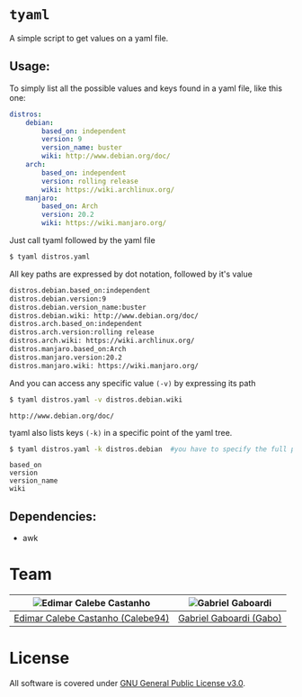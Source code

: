 # `tyaml`

A simple script to get values on a yaml file.

## Usage:
To simply list all the possible values and keys found in a yaml file, like this one:
```yaml
distros:
    debian:
        based_on: independent
        version: 9
        version_name: buster
        wiki: http://www.debian.org/doc/
    arch:
        based_on: independent
        version: rolling release
        wiki: https://wiki.archlinux.org/
    manjaro:
        based_on: Arch
        version: 20.2
        wiki: https://wiki.manjaro.org/
```
Just call tyaml followed by the yaml file
```bash
$ tyaml distros.yaml
```
All key paths are expressed by dot notation, followed by it's value
```bash
distros.debian.based_on:independent
distros.debian.version:9
distros.debian.version_name:buster
distros.debian.wiki: http://www.debian.org/doc/
distros.arch.based_on:independent
distros.arch.version:rolling release
distros.arch.wiki: https://wiki.archlinux.org/
distros.manjaro.based_on:Arch
distros.manjaro.version:20.2
distros.manjaro.wiki: https://wiki.manjaro.org/
```
And you can access any specific value `(-v)` by expressing its path
```bash
$ tyaml distros.yaml -v distros.debian.wiki
```
```
http://www.debian.org/doc/
```

tyaml also lists keys `(-k)` in a specific point of the yaml tree.

```bash
$ tyaml distros.yaml -k distros.debian  #you have to specify the full path
```
```
based_on
version
version_name
wiki
```

## Dependencies:
- awk

# Team

| <img src="https://github.com/Calebe94.png?size=200" alt="Edimar Calebe Castanho"> | <img src="https://github.com/gbgabo.png?size=200" alt="Gabriel Gaboardi"> |
|:---------------------------------------------------------------------------------:|:-------------------------------------------------------------------------:|
| [Edimar Calebe Castanho (Calebe94)](https://github.com/Calebe94)                  | [Gabriel Gaboardi (Gabo)](https://github.com/gbgabo)                      |

# License

All software is covered under [GNU General Public License v3.0](https://www.gnu.org/licenses/gpl-3.0.en.html).
